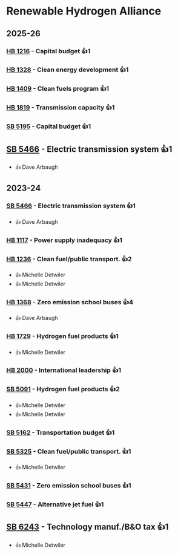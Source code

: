 # Renewable Hydrogen Alliance
## 2025-26

### [HB 1216](/bill/2025-26/hb/1216/) - Capital budget 👍1  

### [HB 1328](/bill/2025-26/hb/1328/) - Clean energy development 👍1  

### [HB 1409](/bill/2025-26/hb/1409/) - Clean fuels program 👍1  

### [HB 1819](/bill/2025-26/hb/1819/) - Transmission capacity 👍1  

### [SB 5195](/bill/2025-26/sb/5195/) - Capital budget 👍1  

## [SB 5466](/bill/2025-26/sb/5466/) - Electric transmission system 👍1  
* 👍 Dave Arbaugh

## 2023-24

### [SB 5466](/bill/2023-24/sb/5466/) - Electric transmission system 👍1  
* 👍 Dave Arbaugh

### [HB 1117](/bill/2023-24/hb/1117/) - Power supply inadequacy 👍1  

### [HB 1236](/bill/2023-24/hb/1236/) - Clean fuel/public transport. 👍2  
* 👍 Michelle Detwiler
* 👍 Michelle Detwiler

### [HB 1368](/bill/2023-24/hb/1368/) - Zero emission school buses 👍4  
* 👍 Dave Arbaugh

### [HB 1729](/bill/2023-24/hb/1729/) - Hydrogen fuel products 👍1  
* 👍 Michelle Detwiler

### [HB 2000](/bill/2023-24/hb/2000/) - International leadership 👍1  

### [SB 5091](/bill/2023-24/sb/5091/) - Hydrogen fuel products 👍2  
* 👍 Michelle Detwiler
* 👍 Michelle Detwiler

### [SB 5162](/bill/2023-24/sb/5162/) - Transportation budget 👍1  

### [SB 5325](/bill/2023-24/sb/5325/) - Clean fuel/public transport. 👍1  
* 👍 Michelle Detwiler

### [SB 5431](/bill/2023-24/sb/5431/) - Zero emission school buses 👍1  

### [SB 5447](/bill/2023-24/sb/5447/) - Alternative jet fuel 👍1  

## [SB 6243](/bill/2023-24/sb/6243/) - Technology manuf./B&O tax 👍1  
* 👍 Michelle Detwiler
